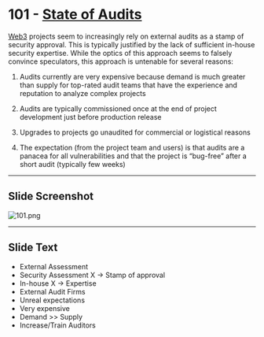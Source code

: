 # 101 - [State of Audits](State%20of%20Audits.md)

[Web3](Web3.md) projects seem to increasingly rely on external audits as a stamp of security approval. This is typically justified by the lack of sufficient in-house security expertise. While the optics of this approach seems to falsely convince speculators, this approach is untenable for several reasons: 

1.  Audits currently are very expensive because demand is much greater than supply for top-rated audit teams that have the experience and reputation to analyze complex projects
    
2.  Audits are typically commissioned once at the end of project development just before production release
    
3.  Upgrades to projects go unaudited for commercial or logistical reasons
    
4.  The expectation (from the project team and users) is that audits are a panacea for all vulnerabilities and that the project is “bug-free” after a short audit (typically few weeks)

___
## Slide Screenshot
![101.png](../images/ethereum101/101.png)
___
## Slide Text
- External Assessment
- Security Assessment X -> Stamp of approval
- In-house X -> Expertise
- External Audit Firms
- Unreal expectations
- Very expensive
- Demand >> Supply
- Increase/Train Auditors 

